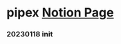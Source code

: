 # pipex [Notion Page](https://nova-cilantro-0ec.notion.site/pipex-0943876114644ca08a34f3b1d2538c5f)
### 20230118 init
